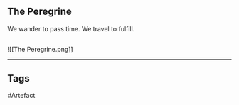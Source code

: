 ## The Peregrine
We wander to pass time.
We travel to fulfill.
## 
![[The Peregrine.png]]

---
## Tags
#Artefact